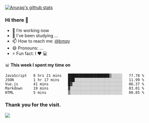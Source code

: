 [![Anurag's github stats](https://github-readme-stats.vercel.app/api?username=bmqy)](https://github.com/anuraghazra/github-readme-stats)
### Hi there 👋
- 🔭 I’m working now
- 🌱 I've been studying ...
- 📫 How to reach me: [@bmqy](https://t.me/bmqytg)
- 😄 Pronouns: ...
- ⚡ Fun fact:  I ❤️ 💻

📊 **This week I spent my time on**
<!--START_SECTION:waka-->
```text
JavaScript   8 hrs 21 mins   ███████████████████▒░░░░░   77.78 % 
JSON         1 hr 17 mins    ███░░░░░░░░░░░░░░░░░░░░░░   11.99 % 
Vue.js       41 mins         █▓░░░░░░░░░░░░░░░░░░░░░░░   06.37 % 
Markdown     19 mins         ▓░░░░░░░░░░░░░░░░░░░░░░░░   03.01 % 
HTML         5 mins          ▒░░░░░░░░░░░░░░░░░░░░░░░░   00.85 % 
```
<!--END_SECTION:waka-->

### Thank you for the visit.
![](http://profile-counter.glitch.me/bmqy/count.svg)
